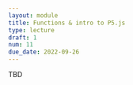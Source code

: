 ```yaml
---
layout: module
title: Functions & intro to P5.js
type: lecture
draft: 1
num: 11
due_date: 2022-09-26
---
```


TBD